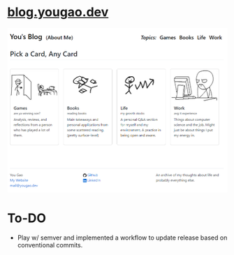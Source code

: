 # [blog.yougao.dev](https://blog.yougao.dev/)

![Description of Image](/assets/home/screenshot.png)

# To-DO
* Play w/ semver and implemented a workflow to update release based on conventional commits.
